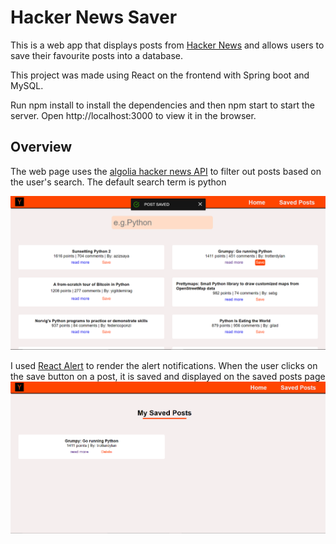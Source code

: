 # Hacker News Saver

This is a web app that displays posts from [Hacker News](https://news.ycombinator.com/) and allows users to save their favourite posts into a database.

This project was made using React on the frontend with Spring boot and MySQL.

Run npm install to install the dependencies and then npm start to start the server. Open http://localhost:3000 to view it in the browser.

## Overview

The web page uses the [algolia hacker news API](https://hn.algolia.com/api) to filter out posts based on the user's search. The default search term is python

![alt text](./Images/SaveBtn.png "Overview Image")

I used [React Alert](https://www.npmjs.com/package/react-alert) to render the alert notifications.
When the user clicks on the save button on a post, it is saved and displayed on the saved posts page
![alt text](./Images/Saved.png "Saved Post Page")
